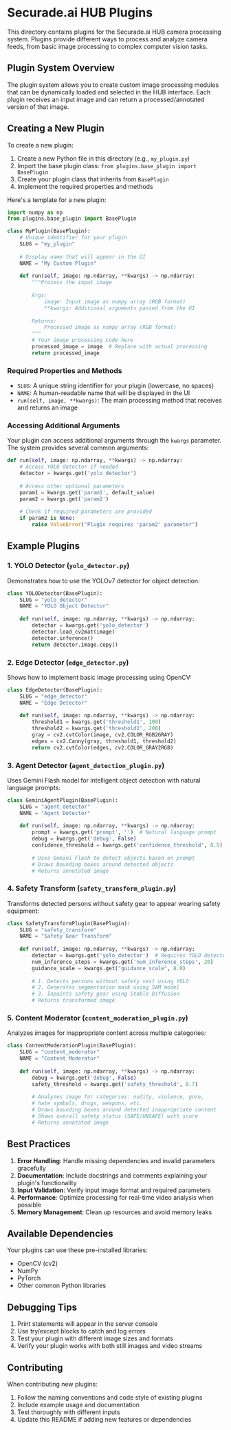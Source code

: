 # Securade.ai HUB Plugins

This directory contains plugins for the Securade.ai HUB camera processing system. Plugins provide different ways to process and analyze camera feeds, from basic image processing to complex computer vision tasks.

## Plugin System Overview

The plugin system allows you to create custom image processing modules that can be dynamically loaded and selected in the HUB interface. Each plugin receives an input image and can return a processed/annotated version of that image.

## Creating a New Plugin

To create a new plugin:

1. Create a new Python file in this directory (e.g., `my_plugin.py`)
2. Import the base plugin class: `from plugins.base_plugin import BasePlugin`
3. Create your plugin class that inherits from `BasePlugin`
4. Implement the required properties and methods

Here's a template for a new plugin:

```python
import numpy as np
from plugins.base_plugin import BasePlugin

class MyPlugin(BasePlugin):
    # Unique identifier for your plugin
    SLUG = "my_plugin"
    
    # Display name that will appear in the UI
    NAME = "My Custom Plugin"
    
    def run(self, image: np.ndarray, **kwargs) -> np.ndarray:
        """Process the input image
        
        Args:
            image: Input image as numpy array (RGB format)
            **kwargs: Additional arguments passed from the UI
            
        Returns:
            Processed image as numpy array (RGB format)
        """
        # Your image processing code here
        processed_image = image  # Replace with actual processing
        return processed_image
```

### Required Properties and Methods

- `SLUG`: A unique string identifier for your plugin (lowercase, no spaces)
- `NAME`: A human-readable name that will be displayed in the UI
- `run(self, image, **kwargs)`: The main processing method that receives and returns an image

### Accessing Additional Arguments

Your plugin can access additional arguments through the `kwargs` parameter. The system provides several common arguments:

```python
def run(self, image: np.ndarray, **kwargs) -> np.ndarray:
    # Access YOLO detector if needed
    detector = kwargs.get('yolo_detector')
    
    # Access other optional parameters
    param1 = kwargs.get('param1', default_value)
    param2 = kwargs.get('param2')
    
    # Check if required parameters are provided
    if param2 is None:
        raise ValueError("Plugin requires 'param2' parameter")
```

## Example Plugins

### 1. YOLO Detector (`yolo_detector.py`)
Demonstrates how to use the YOLOv7 detector for object detection:
```python
class YOLODetector(BasePlugin):
    SLUG = "yolo_detector"
    NAME = "YOLO Object Detector"
    
    def run(self, image: np.ndarray, **kwargs) -> np.ndarray:
        detector = kwargs.get('yolo_detector')
        detector.load_cv2mat(image)
        detector.inference()
        return detector.image.copy()
```

### 2. Edge Detector (`edge_detector.py`)
Shows how to implement basic image processing using OpenCV:
```python
class EdgeDetector(BasePlugin):
    SLUG = "edge_detector"
    NAME = "Edge Detector"
    
    def run(self, image: np.ndarray, **kwargs) -> np.ndarray:
        threshold1 = kwargs.get('threshold1', 100)
        threshold2 = kwargs.get('threshold2', 200)
        gray = cv2.cvtColor(image, cv2.COLOR_RGB2GRAY)
        edges = cv2.Canny(gray, threshold1, threshold2)
        return cv2.cvtColor(edges, cv2.COLOR_GRAY2RGB)
```

### 3. Agent Detector (`agent_detection_plugin.py`)
Uses Gemini Flash model for intelligent object detection with natural language prompts:
```python
class GeminiAgentPlugin(BasePlugin):
    SLUG = "agent_detector"
    NAME = "Agent Detector"
    
    def run(self, image: np.ndarray, **kwargs) -> np.ndarray:
        prompt = kwargs.get('prompt', '')  # Natural language prompt
        debug = kwargs.get('debug', False)
        confidence_threshold = kwargs.get('confidence_threshold', 0.5)
        
        # Uses Gemini Flash to detect objects based on prompt
        # Draws bounding boxes around detected objects
        # Returns annotated image
```

### 4. Safety Transform (`safety_transform_plugin.py`)
Transforms detected persons without safety gear to appear wearing safety equipment:
```python
class SafetyTransformPlugin(BasePlugin):
    SLUG = "safety_transform"
    NAME = "Safety Gear Transform"
    
    def run(self, image: np.ndarray, **kwargs) -> np.ndarray:
        detector = kwargs.get('yolo_detector')  # Requires YOLO detector
        num_inference_steps = kwargs.get('num_inference_steps', 20)
        guidance_scale = kwargs.get("guidance_scale", 8.0)
        
        # 1. Detects persons without safety vest using YOLO
        # 2. Generates segmentation mask using SAM model
        # 3. Inpaints safety gear using Stable Diffusion
        # Returns transformed image
```

### 5. Content Moderator (`content_moderation_plugin.py`)
Analyzes images for inappropriate content across multiple categories:
```python
class ContentModerationPlugin(BasePlugin):
    SLUG = "content_moderator"
    NAME = "Content Moderator"
    
    def run(self, image: np.ndarray, **kwargs) -> np.ndarray:
        debug = kwargs.get('debug', False)
        safety_threshold = kwargs.get('safety_threshold', 0.7)
        
        # Analyzes image for categories: nudity, violence, gore,
        # hate symbols, drugs, weapons, etc.
        # Draws bounding boxes around detected inappropriate content
        # Shows overall safety status (SAFE/UNSAFE) with score
        # Returns annotated image
```

## Best Practices

1. **Error Handling**: Handle missing dependencies and invalid parameters gracefully
2. **Documentation**: Include docstrings and comments explaining your plugin's functionality
3. **Input Validation**: Verify input image format and required parameters
4. **Performance**: Optimize processing for real-time video analysis when possible
5. **Memory Management**: Clean up resources and avoid memory leaks

## Available Dependencies

Your plugins can use these pre-installed libraries:
- OpenCV (cv2)
- NumPy
- PyTorch
- Other common Python libraries

## Debugging Tips

1. Print statements will appear in the server console
2. Use try/except blocks to catch and log errors
3. Test your plugin with different image sizes and formats
4. Verify your plugin works with both still images and video streams

## Contributing

When contributing new plugins:
1. Follow the naming conventions and code style of existing plugins
2. Include example usage and documentation
3. Test thoroughly with different inputs
4. Update this README if adding new features or dependencies